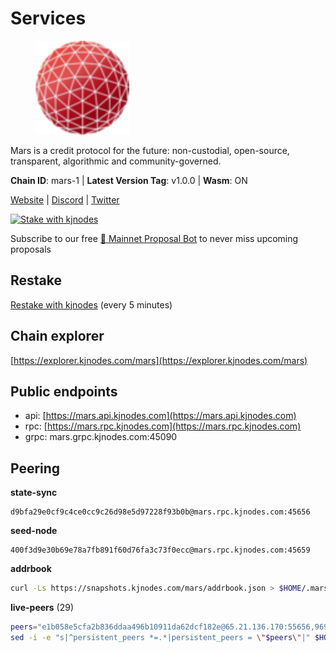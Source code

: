 # Services

<figure><img src="https://raw.githubusercontent.com/kj89/cosmos-images/main/logos/mars.png" width="150" alt=""><figcaption></figcaption></figure>

Mars is a credit protocol for the future: non-custodial,  open-source, transparent, algorithmic and community-governed.

**Chain ID**: mars-1 | **Latest Version Tag**: v1.0.0 | **Wasm**: ON

[Website](https://marsprotocol.io) | [Discord](https://discord.gg/marsprotocol) | [Twitter](https://twitter.com/mars_protocol)

[![Stake with kjnodes](https://i.ibb.co/cr44Q8j/button-stake-with-kjnodes.png)](https://restake.app/mars/marsvaloper1p9t4gr40rnpdwqacxgcqp7ffrfw908nu020g4n)

Subscribe to our free [🤖 Mainnet Proposal Bot](https://t.me/kjnodes_proposal_bot) to never miss upcoming proposals

## Restake

[Restake with kjnodes](https://restake.app/mars/marsvaloper1p9t4gr40rnpdwqacxgcqp7ffrfw908nu020g4n) (every 5 minutes)
## Chain explorer
[https://explorer.kjnodes.com/mars](https://explorer.kjnodes.com/mars)

## Public endpoints

* api: [https://mars.api.kjnodes.com](https://mars.api.kjnodes.com)
* rpc: [https://mars.rpc.kjnodes.com](https://mars.rpc.kjnodes.com)
* grpc: mars.grpc.kjnodes.com:45090

## Peering

**state-sync**

```text
d9bfa29e0cf9c4ce0cc9c26d98e5d97228f93b0b@mars.rpc.kjnodes.com:45656
```

**seed-node**

```text
400f3d9e30b69e78a7fb891f60d76fa3c73f0ecc@mars.rpc.kjnodes.com:45659
```

**addrbook**
```bash
curl -Ls https://snapshots.kjnodes.com/mars/addrbook.json > $HOME/.mars/config/addrbook.json
```

**live-peers** (29)
```bash
peers="e1b058e5cfa2b836ddaa496b10911da62dcf182e@65.21.136.170:55656,969af6a39a0f7e8a17b92d90888360ad92248626@65.108.132.107:2000,9cb92702727bc5f3d40154e625b9553a04f4d649@65.109.104.72:18556,f6eddb5f6ef49a1a2007e586da4755b2b2081b3d@51.89.6.150:20656,d0dbb50a474888b8bed04bf8a23ac6b8bae443ee@5.79.79.80:18095,73be725377cc966d8da48f751085de4d1581b391@185.242.112.32:27651,62246c0c33a1a5a9f0fb4b40ab45db39cab5c44f@165.22.199.234:26130,7583038c5f21ef6ddb60692469cfd80c97dd585d@88.218.224.126:26656,76969af1bccdd4dcc511741b171c3d4ccb837ba6@146.59.85.223:18556,84f821d36d45cc0cdaa4ff05297e888bb0d9de8f@85.237.193.111:26656,b88814bddfccd85289d7201bfd6fc6c4b3342ab2@178.162.165.193:36095,c3763808d3ed05c475b8a31cdd97fc522c088f4f@162.55.245.149:12020,ef7c6b0f2ddfcef34a7f36681eaa8159be83b71f@178.128.28.236:26656,c0e6bf4193accabc14171ce163e704dcec5ea5df@51.91.215.170:36095,c46be592341987eae20ac681cb08d2abcc02ab9a@137.74.4.20:2000,59bb909c57664fafe88bf1b6924769c15a769ba4@65.108.125.236:3000,52f792239ee6098457ecf1ff7402cd0b2529cea1@178.62.12.19:26656,8bdf870e0eece71e1a09a80f5995d6d5e830c763@65.109.106.169:26656,6cbdee8a3fd9dc83b8296275c96e5372dbc3b143@148.113.159.123:26656,d2a2c21754be65ad4a4f1de1f6163f681a6e8af8@192.99.44.79:18556,be7d56127ef887d095b2f55f09be5fee1969d922@146.59.52.48:18095,10778ee2afc2d6a6451c4399f0a4fed978723a4c@78.46.109.138:23656,6b16855f89284da99b5637b93dada66c00430a33@51.91.219.141:30003,7bcc2e490b6aa2536d68de0881cba2ee7134840c@139.59.8.48:26130,1616af7456f519a0f2360adcad45d4bb9d39c92d@146.59.85.222:26656,be494851610016cff8853796a99c3ad46d8d1b5b@65.108.76.242:36095,ebc272824924ea1a27ea3183dd0b9ba713494f83@185.16.39.158:27056,5bc312415704f3d57bc2a1856c736668737dfb5e@164.92.192.38:26656,d9bfa29e0cf9c4ce0cc9c26d98e5d97228f93b0b@65.109.88.38:45656"
sed -i -e "s|^persistent_peers *=.*|persistent_peers = \"$peers\"|" $HOME/.mars/config/config.toml
```

